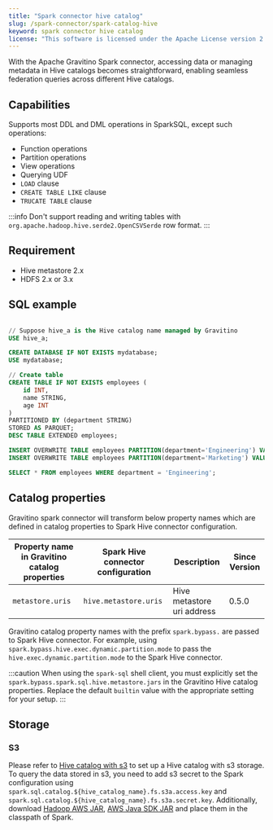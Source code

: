 ```yaml
---
title: "Spark connector hive catalog"
slug: /spark-connector/spark-catalog-hive
keyword: spark connector hive catalog
license: "This software is licensed under the Apache License version 2."
---
```


With the Apache Gravitino Spark connector, accessing data or managing metadata in Hive catalogs becomes straightforward,
enabling seamless federation queries across different Hive catalogs.

## Capabilities

Supports most DDL and DML operations in SparkSQL, except such operations:

- Function operations 
- Partition operations
- View operations
- Querying UDF
- `LOAD` clause
- `CREATE TABLE LIKE` clause
- `TRUCATE TABLE` clause


:::info
Don't support reading and writing tables with `org.apache.hadoop.hive.serde2.OpenCSVSerde` row format.
:::

## Requirement

* Hive metastore 2.x
* HDFS 2.x or 3.x

## SQL example


```sql

// Suppose hive_a is the Hive catalog name managed by Gravitino
USE hive_a;

CREATE DATABASE IF NOT EXISTS mydatabase;
USE mydatabase;

// Create table
CREATE TABLE IF NOT EXISTS employees (
    id INT,
    name STRING,
    age INT
)
PARTITIONED BY (department STRING)
STORED AS PARQUET;
DESC TABLE EXTENDED employees;

INSERT OVERWRITE TABLE employees PARTITION(department='Engineering') VALUES (1, 'John Doe', 30), (2, 'Jane Smith', 28);
INSERT OVERWRITE TABLE employees PARTITION(department='Marketing') VALUES (3, 'Mike Brown', 32);

SELECT * FROM employees WHERE department = 'Engineering';
```


## Catalog properties

Gravitino spark connector will transform below property names which are defined in catalog properties to Spark Hive connector configuration.

| Property name in Gravitino catalog properties | Spark Hive connector configuration | Description                | Since Version |
|-----------------------------------------------|------------------------------------|----------------------------|---------------|
| `metastore.uris`                              | `hive.metastore.uris`              | Hive metastore uri address | 0.5.0         |

Gravitino catalog property names with the prefix `spark.bypass.` are passed to Spark Hive connector. For example, using `spark.bypass.hive.exec.dynamic.partition.mode` to pass the `hive.exec.dynamic.partition.mode` to the Spark Hive connector.


:::caution
When using the `spark-sql` shell client, you must explicitly set the `spark.bypass.spark.sql.hive.metastore.jars` in the Gravitino Hive catalog properties. Replace the default `builtin` value with the appropriate setting for your setup.
:::


## Storage

### S3

Please refer to [Hive catalog with s3](../../catalogs/relational/hive/cloud-storage.md)
to set up a Hive catalog with s3 storage.
To query the data stored in s3, you need to add s3 secret to the Spark configuration
using `spark.sql.catalog.${hive_catalog_name}.fs.s3a.access.key` and
`spark.sql.catalog.${hive_catalog_name}.fs.s3a.secret.key`.
Additionally, download [Hadoop AWS JAR](https://mvnrepository.com/artifact/org.apache.hadoop/hadoop-aws),
[AWS Java SDK JAR](https://mvnrepository.com/artifact/com.amazonaws/aws-java-sdk-bundle)
and place them in the classpath of Spark.
